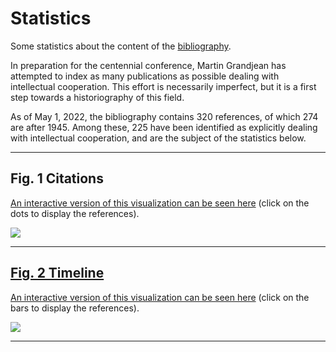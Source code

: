 # Statistics

Some statistics about the content of the [bibliography](https://intellectualcooperation.org/publications). 

In preparation for the centennial conference, Martin Grandjean has attempted to index as many publications as possible dealing with intellectual cooperation. This effort is necessarily imperfect, but it is a first step towards a historiography of this field. 

As of May 1, 2022, the bibliography contains 320 references, of which 274 are after 1945. Among these, 225 have been identified as explicitly dealing with intellectual cooperation, and are the subject of the statistics below.

---

## Fig. 1 Citations

[An interactive version of this visualization can be seen here](https://public.tableau.com/app/profile/grandjeanmartin/viz/IntellectualCooperation/Citations) (click on the dots to display the references).

<a href="https://public.tableau.com/app/profile/grandjeanmartin/viz/IntellectualCooperation/Citations"><img src="https://raw.githubusercontent.com/grandjeanmartin/intellectualcooperation/gh-pages/images/citations.png">
 
--- 
 
## Fig. 2 Timeline
 
[An interactive version of this visualization can be seen here](https://public.tableau.com/app/profile/grandjeanmartin/viz/IntellectualCooperation/Timeline) (click on the bars to display the references).
 
<a href="https://public.tableau.com/app/profile/grandjeanmartin/viz/IntellectualCooperation/Timeline"><img src="https://raw.githubusercontent.com/grandjeanmartin/intellectualcooperation/gh-pages/images/timeline.png">

 --- 
 

